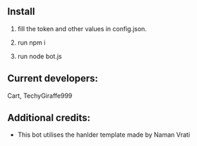 ## Install

1. fill the token and other values in config.json.

2. run npm i

3. run node bot.js

## Current developers:
Cart, TechyGiraffe999

## Additional credits:
- This bot utilises the hanlder template made by Naman Vrati
